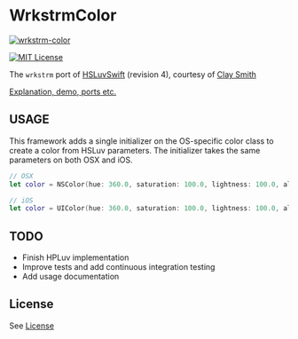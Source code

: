 # WrkstrmColor

[![wrkstrm-color](https://github.com/wrkstrm/laussat/actions/workflows/wrkstrm-color-build.yml/badge.svg)](https://github.com/wrkstrm/laussat/actions/workflows/wrkstrm-color-build.yml)

[![MIT License](https://img.shields.io/badge/license-MIT%20License-blue.svg)](LICENSE)

The `wrkstrm` port of [HSLuvSwift](http://www.hsluv.org) (revision 4), courtesy of [Clay Smith](https://github.com/stphnclysmth)

[Explanation, demo, ports etc.](http://www.hsluv.org)

## USAGE

This framework adds a single initializer on the OS-specific color class to create a color from HSLuv parameters. The initializer takes the same parameters on both OSX and iOS.

```swift
// OSX
let color = NSColor(hue: 360.0, saturation: 100.0, lightness: 100.0, alpha: 1.0)

// iOS
let color = UIColor(hue: 360.0, saturation: 100.0, lightness: 100.0, alpha: 1.0)
```

## TODO

* Finish HPLuv implementation
* Improve tests and add continuous integration testing
* Add usage documentation

## License

See [License](LICENSE)
